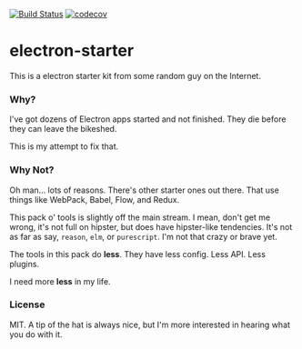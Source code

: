 [![Build Status](https://semaphoreci.com/api/v1/infinite-steve/electron-starter/branches/master/shields_badge.svg)](https://semaphoreci.com/infinite-steve/electron-starter)
[![codecov](https://codecov.io/gh/skellock/electron-starter/branch/master/graph/badge.svg)](https://codecov.io/gh/skellock/electron-starter)

# electron-starter

This is a electron starter kit from some random guy on the Internet.


### Why?

I've got dozens of Electron apps started and not finished. They die before they can leave the bikeshed.

This is my attempt to fix that.


### Why Not?

Oh man... lots of reasons. There's other starter ones out there. That use things like WebPack, Babel, Flow, and Redux.

This pack o' tools is slightly off the main stream. I mean, don't get me wrong, it's not full on hipster, but does have hipster-like tendencies. It's not as far as say, `reason`, `elm`, or `purescript`. I'm not that crazy or brave yet.

The tools in this pack do **less**. They have less config. Less API. Less plugins.

I need more **less** in my life.


### License

MIT. A tip of the hat is always nice, but I'm more interested in hearing what you do with it.

